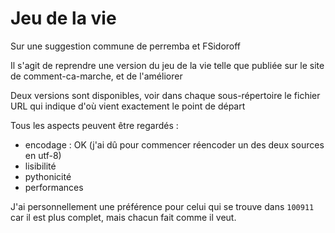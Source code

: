 # Jeu de la vie

Sur une suggestion commune de perremba et FSidoroff

Il s'agit de reprendre une version du jeu de la vie telle que publiée sur le site de comment-ca-marche, et de l'améliorer

Deux versions sont disponibles, voir dans chaque sous-répertoire le fichier URL qui indique d'où vient exactement le point de départ

Tous les aspects peuvent être regardés :

* encodage : OK (j'ai dû pour commencer réencoder un des deux sources en utf-8)
* lisibilité
* pythonicité
* performances

J'ai personnellement une préférence pour celui qui se trouve dans `100911` car il est plus complet, mais chacun fait comme il veut.


